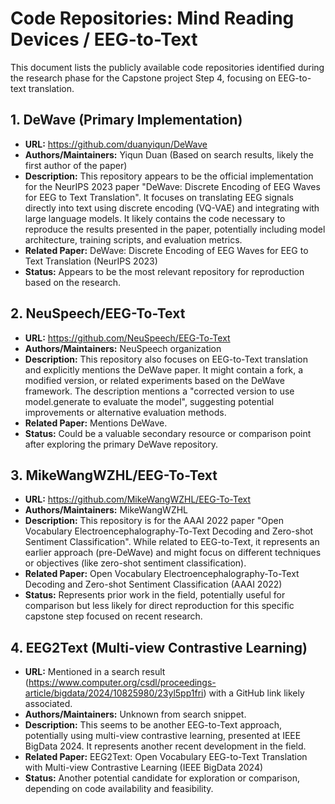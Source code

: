 # Code Repositories: Mind Reading Devices / EEG-to-Text

This document lists the publicly available code repositories identified during the research phase for the Capstone project Step 4, focusing on EEG-to-text translation.

## 1. DeWave (Primary Implementation)

- **URL:** https://github.com/duanyiqun/DeWave
- **Authors/Maintainers:** Yiqun Duan (Based on search results, likely the first author of the paper)
- **Description:** This repository appears to be the official implementation for the NeurIPS 2023 paper "DeWave: Discrete Encoding of EEG Waves for EEG to Text Translation". It focuses on translating EEG signals directly into text using discrete encoding (VQ-VAE) and integrating with large language models. It likely contains the code necessary to reproduce the results presented in the paper, potentially including model architecture, training scripts, and evaluation metrics.
- **Related Paper:** DeWave: Discrete Encoding of EEG Waves for EEG to Text Translation (NeurIPS 2023)
- **Status:** Appears to be the most relevant repository for reproduction based on the research.

## 2. NeuSpeech/EEG-To-Text

- **URL:** https://github.com/NeuSpeech/EEG-To-Text
- **Authors/Maintainers:** NeuSpeech organization
- **Description:** This repository also focuses on EEG-to-Text translation and explicitly mentions the DeWave paper. It might contain a fork, a modified version, or related experiments based on the DeWave framework. The description mentions a "corrected version to use model.generate to evaluate the model", suggesting potential improvements or alternative evaluation methods.
- **Related Paper:** Mentions DeWave.
- **Status:** Could be a valuable secondary resource or comparison point after exploring the primary DeWave repository.

## 3. MikeWangWZHL/EEG-To-Text

- **URL:** https://github.com/MikeWangWZHL/EEG-To-Text
- **Authors/Maintainers:** MikeWangWZHL
- **Description:** This repository is for the AAAI 2022 paper "Open Vocabulary Electroencephalography-To-Text Decoding and Zero-shot Sentiment Classification". While related to EEG-to-Text, it represents an earlier approach (pre-DeWave) and might focus on different techniques or objectives (like zero-shot sentiment classification).
- **Related Paper:** Open Vocabulary Electroencephalography-To-Text Decoding and Zero-shot Sentiment Classification (AAAI 2022)
- **Status:** Represents prior work in the field, potentially useful for comparison but less likely for direct reproduction for this specific capstone step focused on recent research.

## 4. EEG2Text (Multi-view Contrastive Learning)

- **URL:** Mentioned in a search result (https://www.computer.org/csdl/proceedings-article/bigdata/2024/10825980/23yl5pp1fri) with a GitHub link likely associated.
- **Authors/Maintainers:** Unknown from search snippet.
- **Description:** This seems to be another EEG-to-Text approach, potentially using multi-view contrastive learning, presented at IEEE BigData 2024. It represents another recent development in the field.
- **Related Paper:** EEG2Text: Open Vocabulary EEG-to-Text Translation with Multi-view Contrastive Learning (IEEE BigData 2024)
- **Status:** Another potential candidate for exploration or comparison, depending on code availability and feasibility.
